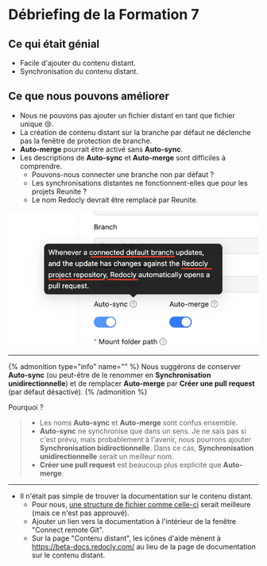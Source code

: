 # Débriefing de la Formation 7

## Ce qui était génial

* Facile d'ajouter du contenu distant.
* Synchronisation du contenu distant.

## Ce que nous pouvons améliorer

* Nous ne pouvons pas ajouter un fichier distant en tant que fichier unique 😢.
* La création de contenu distant sur la branche par défaut ne déclenche pas la fenêtre de protection de branche.
* **Auto-merge** pourrait être activé sans **Auto-sync**.
* Les descriptions de **Auto-sync** et **Auto-merge** sont difficiles à comprendre.
  * Pouvons-nous connecter une branche non par défaut ?
  * Les synchronisations distantes ne fonctionnent-elles que pour les projets Reunite ?
  * Le nom Redocly devrait être remplacé par Reunite.

![img](/images/debrief-7.png)

<hr />

{% admonition type="info" name="" %}
Nous suggérons de conserver **Auto-sync** (ou peut-être de le renommer en **Synchronisation unidirectionnelle**) et de remplacer **Auto-merge** par **Créer une pull request** (par défaut désactivé).
{% /admonition %}

Pourquoi ?
> * Les noms **Auto-sync** et **Auto-merge** sont confus ensemble.
> * **Auto-sync** ne synchronise que dans un sens. Je ne sais pas si c'est prévu, mais probablement à l'avenir, nous pourrons ajouter **Synchronisation bidirectionnelle**. Dans ce cas, **Synchronisation unidirectionnelle** serait un meilleur nom.
> * **Créer une pull request** est beaucoup plus explicite que **Auto-merge**.

<hr />

* Il n'était pas simple de trouver la documentation sur le contenu distant.
  * Pour nous, [une structure de fichier comme celle-ci](https://redoc-ly.slack.com/archives/C01D9NU7R4P/p1717765985888739?thread_ts=1717762959.392809&cid=C01D9NU7R4P) serait meilleure (mais ce n'est pas approuvé).
  * Ajouter un lien vers la documentation à l'intérieur de la fenêtre "Connect remote Git".
  * Sur la page "Contenu distant", les icônes d'aide mènent à https://beta-docs.redocly.com/ au lieu de la page de documentation sur le contenu distant.
